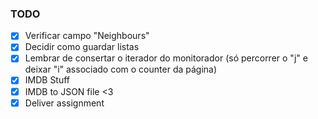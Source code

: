 ### TODO
- [x] Verificar campo "Neighbours"
- [x] Decidir como guardar listas
- [x] Lembrar de consertar o iterador do monitorador (só percorrer o "j" e deixar "i" associado com o counter da página)
- [x] IMDB Stuff
- [x] IMDB to JSON file <3
- [x] Deliver assignment
